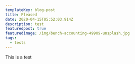 ```yaml
---
templateKey: blog-post
title: Pleased
date: 2020-04-15T05:52:03.914Z
description: test
featuredpost: true
featuredimage: /img/bench-accounting-49909-unsplash.jpg
tags:
  - tests
---
```

This is a test